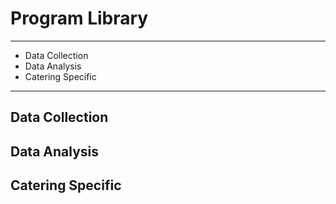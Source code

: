# Program Library
---

- Data Collection
- Data Analysis
- Catering Specific

---
## Data Collection

## Data Analysis

## Catering Specific
